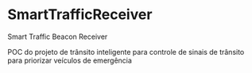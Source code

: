 # SmartTrafficReceiver
Smart Traffic Beacon Receiver

POC do projeto de trânsito inteligente para controle de sinais de trânsito para priorizar veículos de emergência
